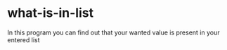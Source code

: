 # what-is-in-list
In this program you can find out that your wanted value is present in your entered list
